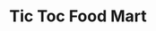 ---
title: "Tic Toc Food Mart"
url: /new-castle/tic-toc-food-mart-highland-avenue/
shop: convenience
---